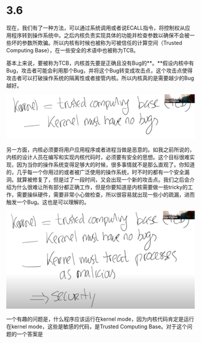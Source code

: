# 3.6

现在，我们有了一种方法，可以通过系统调用或者说ECALL指令，将控制权从应用程序转到操作系统中。之后内核负责实现具体的功能并检查参数以确保不会被一些坏的参数所欺骗。所以内核有时候也被称为可被信任的计算空间（Trusted Computing Base），在一些安全的术语中也被称为TCB。

基本上来说，要被称为TCB，内核首先要是正确且没有Bug的**。**假设内核中有Bug，攻击者可能会利用那个Bug，并将这个Bug转变成攻击点，这个攻击点使得攻击者可以打破操作系统的隔离性或者接管内核。所以内核真的是需要越少的Bug越好。

![](../.gitbook/assets/image%20%2880%29.png)

另一方面，内核必须要将用户应用程序或者进程当做是恶意的。如我之前所说的，内核的设计人员在编写和实现内核代码时，必须要有安全的思想。这个目标很难实现，因为当你的操作系统变得足够大的时候，很多事情就不是那么直观了。你知道的，几乎每一个你用过的或者被广泛使用的操作系统，时不时的都有一个安全漏洞。就算被修复了，但是过了一段时间，又会出现一个新的攻击点。我们之后会介绍为什么很难让所有部分都正确工作，但是你要知道是内核需要做一些tricky的工作，需要操纵硬件，需要非常小心做检查，所以很容易就出现一些小的疏漏，进而触发一个Bug。这也是可以理解的。

![](../.gitbook/assets/image%20%2881%29.png)

一个有趣的问题是，什么程序应该运行在kernel mode，因为内核代码肯定是运行在kernel mode，这些是敏感的代码，是Trusted Computing Base。对于这个问题的一个答案是

